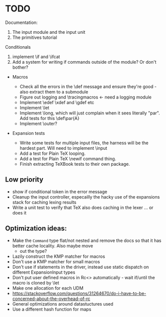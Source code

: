# TODO
 
Documentation:

1. The input module and the input unit
1. The primitives tutorial


Conditionals

1. implement \if and \ifcat
1. Add a system for writing if commands outside of the module? Or don't bother?


- Macros
  - Check all the errors in the \def message and ensure they're good - also extract them to a submodule
  - Figure out logging and \tracingmacros <- need a logging module
  - Implement \edef \xdef and \gdef etc
  - Implement \let
  - Implement \long, which will just complain when it sees literally "par". Add tests for this \def\par{A}
  - Implement \outer?


- Expansion tests
  - Write some tests for multiple input files, the harness will be the hardest part. Will need to implement \input
  - Add a test for Plain TeX looping.
  - Add a test for Plain TeX \newif command thing.
  - Finish extracting TeXBook tests to their own package. 


## Low priority
- show if conditional token in the error message
- Cleanup the input controller, especailly the hacky use of the expansions stack for caching lexing results
- Write a unit test to verify that TeX also does caching in the lexer ... or does it


## Optimization ideas:
- Make the `Command` type flat/not nested and remove the docs so that it has better cache locality. Also maybe move
  - out the type?
- Lazily construct the KMP matcher for macros
- Don't use a KMP matcher for small macros
- Don't use if statements in the driver, instead use static dispatch on different ExpansionInput types
- Don't put user defined macros in Rc<> automatically - wait if/until the macro is cloned by \let
- Make one allocation for each UDM
- https://stackoverflow.com/questions/31264670/do-i-have-to-be-concerned-about-the-overhead-of-rc
- General optimizations around datastuctures used
- Use a different hash function for maps

